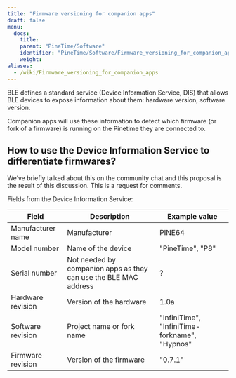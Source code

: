 ```yaml
---
title: "Firmware versioning for companion apps"
draft: false
menu:
  docs:
    title:
    parent: "PineTime/Software"
    identifier: "PineTime/Software/Firmware_versioning_for_companion_apps"
    weight:
aliases:
  - /wiki/Firmware_versioning_for_companion_apps
---
```


BLE defines a standard service (Device Information Service, DIS) that allows BLE devices to expose information about them: hardware version, software version.

Companion apps will use these information to detect which firmware (or fork of a firmware) is running on the Pinetime they are connected to.

## How to use the Device Information Service to differentiate firmwares?

We’ve briefly talked about this on the community chat and this proposal is the result of this discussion. This is a request for comments.

Fields from the Device Information Service:

| Field | Description | Example value |
| --- | --- | --- |
| Manufacturer name | Manufacturer | PINE64 |
| Model number | Name of the device | "PineTime", "P8" |
| Serial number | Not needed by companion apps as they can use the BLE MAC address | ? |
| Hardware revision | Version of the hardware | 1.0a |
| Software revision | Project name or fork name | "InfiniTime", "InfiniTime-forkname", "Hypnos" |
| Firmware revision | Version of the firmware | "0.7.1" |
